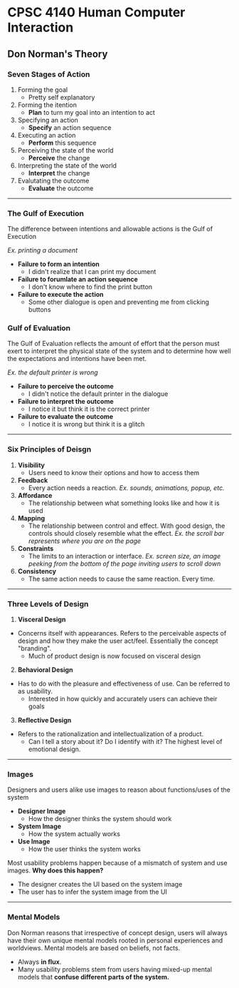 # CPSC 4140 Human Computer Interaction

## Don Norman's Theory

### Seven Stages of Action
1. Forming the goal
    - Pretty self explanatory
1. Forming the itention
    - **Plan** to turn my goal into an intention to act
1. Specifying an action
    - **Specify** an action sequence
1. Executing an action
    - **Perform** this sequence
1. Perceiving the state of the world
    - **Perceive** the change
1. Interpreting the state of the world
    - **Interpret** the change
1. Evalutating the outcome
    - **Evaluate** the outcome

***

### The Gulf of Execution
The difference between intentions and allowable actions is the Gulf of Execution

*Ex. printing a document*
- **Failure to form an intention**
    - I didn't realize that I can print my document
- **Failure to forumlate an action sequence**
    - I don't know where to find the print button
- **Failure to execute the action**
    - Some other dialogue is open and preventing me from clicking buttons

### Gulf of Evaluation
The Gulf of Evaluation reflects the amount of effort that the person must exert to interpret the physical state of the system and to determine how well the expectations and intentions have been met.

*Ex. the default printer is wrong*
- **Failure to perceive the outcome**
    - I didn't notice the default printer in the dialogue
- **Failure to interpret the outcome**
    - I notice it but think it is the correct printer
- **Failure to evaluate the outcome**
    - I notice it is wrong but think it is a glitch

***

### Six Principles of Deisgn
1. **Visibility**
    - Users need to know their options and how to access them
1. **Feedback**
    - Every action needs a reaction. *Ex. sounds, animations, popup, etc.*
1. **Affordance**
    - The relationship between what something looks like and how it is used
1. **Mapping**
    - The relationship between control and effect. With good design, the controls should closely resemble what the effect. *Ex. the scroll bar represents where you are on the page*
1. **Constraints**
    - The limits to an interaction or interface. *Ex. screen size, an image peeking from the bottom of the page inviting users to scroll down*
1. **Consistency**
    - The same action needs to cause the same reaction. Every time. 

***

### Three Levels of Design
1. **Visceral Design**
 - Concerns itself with appearances. Refers to the perceivable aspects of design and how they make the user act/feel. Essentially the concept "branding".
     - Much of product design is now focused on visceral design
2. **Behavioral Design**
- Has to do with the pleasure and effectiveness of use. Can be referred to as usability.
    - Interested in how quickly and accurately users can achieve their goals
3. **Reflective Design**
- Refers to the rationalization and intellectualization of a product.
    - Can I tell a story about it? Do I identify with it? The highest level of emotional design.

***

### Images
Designers and users alike use images to reason about functions/uses of the system
- **Designer Image**
    - How the designer thinks the system should work
- **System Image**
    - How the system actually works
- **Use Image**
    - How the user thinks the system works

Most usability problems happen because of a mismatch of system and use images.
**Why does this happen?**
- The designer creates the UI based on the system image
- The user has to infer the system image from the UI

***

### Mental Models
Don Norman reasons that irrespective of concept design, users will always have their own unique mental models rooted in personal experiences and worldviews. Mental models are based on beliefs, not facts.
- Always **in flux**. 
- Many usability problems stem from users having mixed-up mental models that **confuse different parts of the system.**

